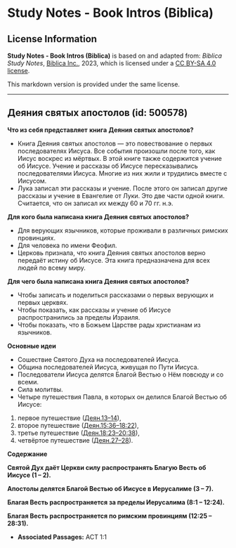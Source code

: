 # Study Notes - Book Intros (Biblica)

## License Information

**Study Notes - Book Intros (Biblica)** is based on and adapted from: _Biblica Study Notes_, [Biblica Inc.](https://www.biblica.com/), 2023, which is licensed under a [CC BY-SA 4.0 license](https://creativecommons.org/licenses/by-sa/4.0/legalcode.en).

This markdown version is provided under the same license.



--------------------------------

## Деяния святых апостолов (id: 500578)

**Что из себя представляет** **книга** **Деяния святых апостолов?**

* Книга Деяния святых апостолов — это повествование о первых последователях Иисуса. Все события произошли после того, как Иисус воскрес из мёртвых. В этой книге также содержится учение об Иисусе. Учение и рассказы об Иисусе пересказывались последователями Иисуса. Многие из них жили и трудились вместе с Иисусом.
* Лука записал эти рассказы и учение. После этого он записал другие рассказы и учение в Евангелие от Луки. Это две части одной книги. Считается, что он записал их между 60 и 70 гг. н.э.

**Для кого была написана книга Деяния святых апостолов?**

* Для верующих язычников, которые проживали в различных римских провинциях.
* Для человека по имени Феофил.
* Церковь признала, что книга Деяния святых апостолов верно передаёт истину об Иисусе. Эта книга предназначена для всех людей по всему миру.

**Для чего была написана книга Деяния святых апостолов?**

* Чтобы записать и поделиться рассказами о первых верующих и первых церквях.
* Чтобы показать, как рассказы и учение об Иисусе распространились за пределы Израиля.
* Чтобы показать, что в Божьем Царстве рады христианам из язычников.

**Основные идеи**

* Сошествие Святого Духа на последователей Иисуса.
* Община последователей Иисуса, живущая по Пути Иисуса.
* Последователи Иисуса делятся Благой Вестью о Нём повсюду и со всеми.
* Сила молитвы.
* Четыре путешествия Павла, в которых он делился Благой Вестью об Иисусе:

1. первое путешествие ([Деян.13–14](https://ref.ly/Acts13:1-Acts14:28)),
2. второе путешествие ([Деян.15:36–18:22](https://ref.ly/Acts15:36-Acts18:22)),
3. третье путешествие ([Деян.18:23–20:38](https://ref.ly/Acts18:23-Acts20:38)),
4. четвёртое путешествие ([Деян.27–28](https://ref.ly/Acts27:1-Acts28:31)).

**Содержание**

**Святой Дух даёт Церкви силу распространять Благую Весть об Иисусе (1 – 2\).**

**Апостолы делятся Благой Вестью об Иисусе в Иерусалиме (3 – 7\).**

**Благая Весть распространяется за пределы Иерусалима (8:1 – 12:24\).**

**Благая Весть распространяется по римским провинциям (12:25 – 28:31\).**

* **Associated Passages:** ACT 1:1

